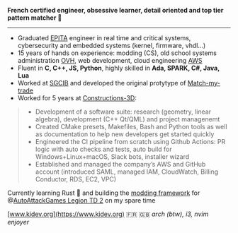 **French certified engineer, obsessive learner, detail oriented and top tier pattern matcher 🧩**  
____
- Graduated [EPITA]() engineer in real time and critical systems, cybersecurity and embedded systems (kernel, firmware, vhdl...)
- 15 years of hands on experience: modding (CS), old school systems administration [OVH](https://www.ovhcloud.com/), web development, cloud engineering [AWS](https://aws.amazon.com/)
- Fluent in **C, C++, JS, Python**, highly skilled in **Ada, SPARK, C#, Java, Lua**
- Worked at [SGCIB](https://wholesale.banking.societegenerale.com/) and developed the original protytype of [Match-my-trade](https://tradematch.sgmarkets.com/whiteapp/#/matchmytrade)
- Worked for 5 years at [Constructions-3D](https://www.constructions-3d.com/):
>- Development of a software suite: research (geometry, linear algebra), development (C++ Qt/QML) and project managenemt
>- Created CMake presets, Makefiles, Bash and Python tools as well as documentation to help new developers get started quickly
>- Engineered the CI pipeline from scratch using Github Actions: PR logic with auto checks and tests, auto build for Windows+Linux+macOS, Slack bots, installer wizard
>- Established and managed the company’s AWS and GitHub account (introduced SAML, managed IAM, CloudWatch, Billing Conductor, RDS, EC2, VPC)

Currently learning Rust 🦀 and building the [modding framework](https://github.com/LegionTD2-Modding) for @[AutoAttackGames Legion TD 2](https://beta.legiontd2.com/) on my spare time

[www.kidev.org](https://www.kidev.org) 🇫🇷 🇬🇧 *arch (btw), i3, nvim enjoyer*
